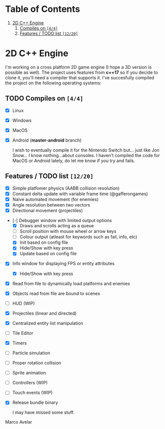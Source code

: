 
# Table of Contents

1.  [2D C++ Engine](#orgc57defb)
    1.  [Compiles on <code>[4/4]</code>](#org874a8bf)
    2.  [Features / TODO list <code>[12/20]</code>](#org9b8c3c0)


<a id="orgc57defb"></a>

# 2D C++ Engine

I'm working on a cross platform 2D game engine (I hope a 3D version is possible as well). The project uses features from **c++17** so if you decide to clone it, you'll need a compiler that 
supports it. I've succesfully compiled the project on the following operating systems:


<a id="org874a8bf"></a>

## TODO Compiles on <code>[4/4]</code>

-   [X] Linux
-   [X] Windows
-   [X] MacOS
-   [X] Android (**master-android** branch)
    
    I wish to eventually compile it for the Nintendo Switch but&#x2026; just like Jon Snow&#x2026; I know nothing&#x2026;about consoles. I haven't compiled the code for MacOS or Android lately, do let me know if you try and fails.


<a id="org9b8c3c0"></a>

## Features / TODO list <code>[12/20]</code>

-   [X] Simple platfomer physics (AABB collision resolution)
-   [X] Constant delta update with variable frame time (@gafferongames)
-   [X] Naive automated movement (for enemies)
-   [X] Angle resolution between two vectors
-   [X] Directional movement (projectiles)
-   [-] Debugger window with limited output options
    -   [X] Draws and scrolls acting as a queue
    -   [ ] Scroll position with mouse wheel or arrow keys
    -   [ ] Colour output (atleast for keywords such as fail, info, etc)
    -   [X] Init based on config file
    -   [X] Hide/Show with key press
    -   [X] Update based on config file
-   [X] Info window for displaying FPS or entity attributes
    -   [X] Hide/Show with key press
-   [X] Read from file to dynamically load platforms and enemies
-   [X] Objects read from file are bound to scenes
-   [ ] HUD (WIP)
-   [X] Projectiles (linear and directed)
-   [X] Centralized entity list manipulation
-   [ ] Tile Editor
-   [X] Timers
-   [ ] Particle simulation
-   [ ] Proper rotation collision
-   [ ] Sprite animation
-   [ ] Controllers (WIP)
-   [ ] Touch events (WIP)
-   [X] Release bundle binary
    
    I may have missed some stuff.

Marco Avelar

